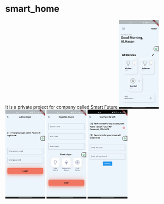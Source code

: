 # smart_home
It is a private project for company called Smart Future
<img src="WhatsApp Image 2022-05-06 at 6.15.22 PM.jpeg" height="25%" width="25%" /> <img src="WhatsApp Image 2022-05-06 at 6.15.23 PM(1).jpeg" height="25%" width="25%" />
<img src="WhatsApp Image 2022-05-06 at 6.15.23 PM(2).jpeg" height="25%" width="25%" /> <img src="WhatsApp Image 2022-05-06 at 6.15.23 PM.jpeg" height="25%" width="25%" />
